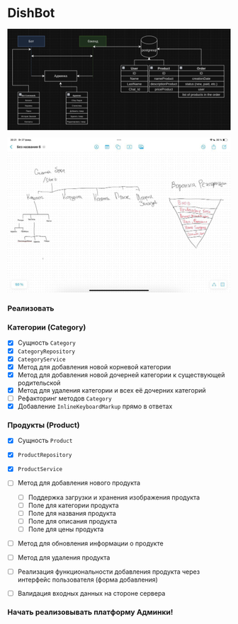 # DishBot


![img.png](img.png)

![photo_2024-02-27_18-22-03.jpg](photo_2024-02-27_18-22-03.jpg)

### Реализовать 
### Категории (Category)
- [x] Сущность `Category`
- [x] `CategoryRepository`
- [x] `CategoryService`
- [x] Метод для добавления новой корневой категории
- [x] Метод для добавления новой дочерней категории к существующей родительской
- [x] Метод для удаления категории и всех её дочерних категорий
- [ ] Рефакторинг методов `Category`
- [x] Добавление `InlineKeyboardMarkup` прямо в ответах

### Продукты (Product)
- [x] Сущность `Product`
- [x] `ProductRepository`
- [x] `ProductService`
- [ ] Метод для добавления нового продукта
    - [ ] Поддержка загрузки и хранения изображения продукта
    - [ ] Поле для категории продукта
    - [ ] Поле для названия продукта
    - [ ] Поле для описания продукта
    - [ ] Поле для цены продукта
- [ ] Метод для обновления информации о продукте
- [ ] Метод для удаления продукта
- [ ] Реализация функциональности добавления продукта через интерфейс пользователя (форма добавления)
- [ ] Валидация входных данных на стороне сервера


### Начать реализовывать платформу Админки!